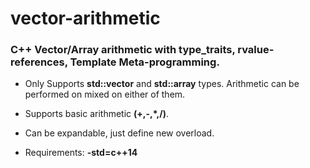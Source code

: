 # vector-arithmetic
### C++ Vector/Array arithmetic with type_traits, rvalue-references, Template Meta-programming.

* Only Supports **std::vector** and **std::array** types. Arithmetic can be performed on mixed on either of them.
* Supports basic arithmetic **(+,-,\*,/)**.
* Can be expandable, just define new overload.

* Requirements: **-std=c++14**
